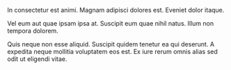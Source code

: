 In consectetur est animi. Magnam adipisci dolores est. Eveniet dolor itaque.
 Vel eum aut quae ipsam ipsa at. Suscipit eum quae nihil natus. Illum non tempora dolorem.
 Quis neque non esse aliquid. Suscipit quidem tenetur ea qui deserunt. A expedita neque mollitia voluptatem eos est. Ex iure rerum omnis alias sed odit ut eligendi vitae.